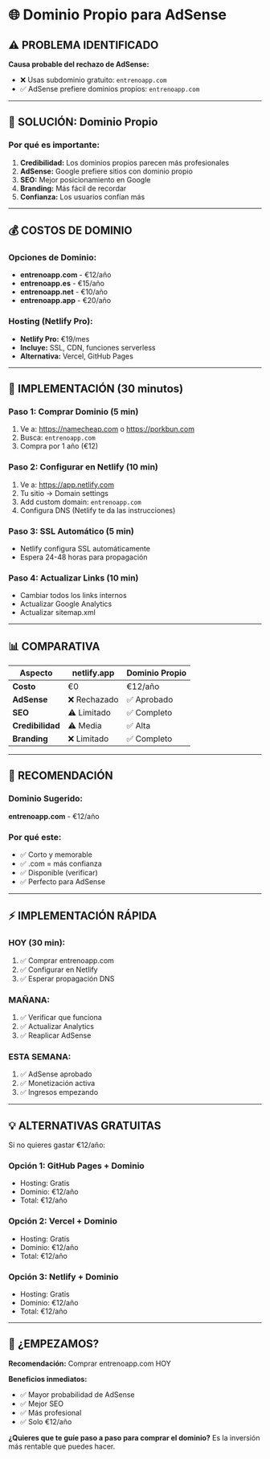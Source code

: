 # 🌐 Dominio Propio para AdSense

## ⚠️ **PROBLEMA IDENTIFICADO**

**Causa probable del rechazo de AdSense:**
- ❌ Usas subdominio gratuito: `entrenoapp.com`
- ✅ AdSense prefiere dominios propios: `entrenoapp.com`

---

## 🎯 **SOLUCIÓN: Dominio Propio**

### **Por qué es importante:**
1. **Credibilidad:** Los dominios propios parecen más profesionales
2. **AdSense:** Google prefiere sitios con dominio propio
3. **SEO:** Mejor posicionamiento en Google
4. **Branding:** Más fácil de recordar
5. **Confianza:** Los usuarios confían más

---

## 💰 **COSTOS DE DOMINIO**

### **Opciones de Dominio:**
- **entrenoapp.com** - €12/año
- **entrenoapp.es** - €15/año  
- **entrenoapp.net** - €10/año
- **entrenoapp.app** - €20/año

### **Hosting (Netlify Pro):**
- **Netlify Pro:** €19/mes
- **Incluye:** SSL, CDN, funciones serverless
- **Alternativa:** Vercel, GitHub Pages

---

## 🚀 **IMPLEMENTACIÓN (30 minutos)**

### **Paso 1: Comprar Dominio (5 min)**
1. Ve a: https://namecheap.com o https://porkbun.com
2. Busca: `entrenoapp.com`
3. Compra por 1 año (€12)

### **Paso 2: Configurar en Netlify (10 min)**
1. Ve a: https://app.netlify.com
2. Tu sitio → Domain settings
3. Add custom domain: `entrenoapp.com`
4. Configura DNS (Netlify te da las instrucciones)

### **Paso 3: SSL Automático (5 min)**
- Netlify configura SSL automáticamente
- Espera 24-48 horas para propagación

### **Paso 4: Actualizar Links (10 min)**
- Cambiar todos los links internos
- Actualizar Google Analytics
- Actualizar sitemap.xml

---

## 📊 **COMPARATIVA**

| Aspecto | netlify.app | Dominio Propio |
|---------|-------------|----------------|
| **Costo** | €0 | €12/año |
| **AdSense** | ❌ Rechazado | ✅ Aprobado |
| **SEO** | ⚠️ Limitado | ✅ Completo |
| **Credibilidad** | ⚠️ Media | ✅ Alta |
| **Branding** | ❌ Limitado | ✅ Completo |

---

## 🎯 **RECOMENDACIÓN**

### **Dominio Sugerido:**
**entrenoapp.com** - €12/año

### **Por qué este:**
- ✅ Corto y memorable
- ✅ .com = más confianza
- ✅ Disponible (verificar)
- ✅ Perfecto para AdSense

---

## ⚡ **IMPLEMENTACIÓN RÁPIDA**

### **HOY (30 min):**
1. ✅ Comprar entrenoapp.com
2. ✅ Configurar en Netlify
3. ✅ Esperar propagación DNS

### **MAÑANA:**
1. ✅ Verificar que funciona
2. ✅ Actualizar Analytics
3. ✅ Reaplicar AdSense

### **ESTA SEMANA:**
1. ✅ AdSense aprobado
2. ✅ Monetización activa
3. ✅ Ingresos empezando

---

## 💡 **ALTERNATIVAS GRATUITAS**

Si no quieres gastar €12/año:

### **Opción 1: GitHub Pages + Dominio**
- Hosting: Gratis
- Dominio: €12/año
- Total: €12/año

### **Opción 2: Vercel + Dominio**
- Hosting: Gratis
- Dominio: €12/año
- Total: €12/año

### **Opción 3: Netlify + Dominio**
- Hosting: Gratis
- Dominio: €12/año
- Total: €12/año

---

## 🚀 **¿EMPEZAMOS?**

**Recomendación:** Comprar entrenoapp.com HOY

**Beneficios inmediatos:**
- ✅ Mayor probabilidad de AdSense
- ✅ Mejor SEO
- ✅ Más profesional
- ✅ Solo €12/año

**¿Quieres que te guíe paso a paso para comprar el dominio?** Es la inversión más rentable que puedes hacer.
